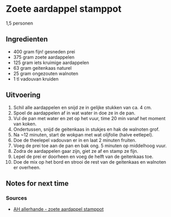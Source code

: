 # Zoete aardappel stamppot

1,5 personen

## Ingredienten

* 400 gram fijn! gesneden prei
* 375 gram zoete aardappelen
* 125 gram iets kruimige aardappelen
* 63 gram geitenkaas naturel
* 25 gram ongezouten walnoten
* 1 tl vadouvan kruiden

## Uitvoering

1. Schil alle aardappelen en snijd ze in gelijke stukken van ca. 4 cm.
2. Spoel de aardappelen af in wat water in doe ze in de pan.
3. Vul de pan met water en zet op het vuur, time 20 min vanaf het moment van koken.
4. Ondertussen, snijd de geitenkaas in stukjes en hak de walnoten grof.
5. Na \~12 minuten, start de wokpan met wat olijfolie (halve eetlepel).
6. Doe de theelepel vadouvan er in en laat 2 minuten fruiten.
7. Voeg de prei toe aan de pan en bak ong. 5 minuten op middelhoog vuur.
8. Zodra de aardappelen gaar zijn, giet ze af en stamp ze fijn.
9. Lepel de prei er doorheen en voeg de helft van de geitenkaas toe.
10. Doe de mix op het bord en strooi de rest van de geitenkaas en walnoten er overheen.


## Notes for next time


### Sources
* [AH allerhande - zoete aardappel stamppot](https://www.ah.nl/allerhande/recept/R-R1191246/zoete-aardappelstamppot-met-prei-geitenkaas-en-walnoten)